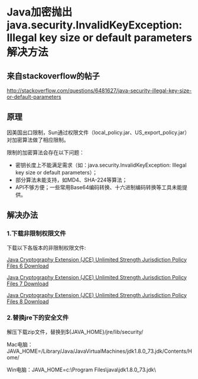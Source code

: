 # Java加密抛出java.security.InvalidKeyException: Illegal key size or default parameters解决方法

## 来自stackoverflow的帖子
http://stackoverflow.com/questions/6481627/java-security-illegal-key-size-or-default-parameters

## 原理

因美国出口限制，Sun通过权限文件（local_policy.jar、US_export_policy.jar）对加密算法做了相应限制。

限制的加密算法会存在以下问题：
- 密钥长度上不能满足需求（如：java.security.InvalidKeyException: Illegal key size or default parameters）；
- 部分算法未能支持，如MD4、SHA-224等算法；
- API不够方便；一些常用Base64编码转换、十六进制编码转换等工具未能提供。

## 解决办法

### 1.下载非限制权限文件

下载以下各版本的非限制权限文件:

[Java Cryptography Extension (JCE) Unlimited Strength Jurisdiction Policy Files 6 Download](http://www.oracle.com/technetwork/java/javase/downloads/jce-6-download-429243.html)

[Java Cryptography Extension (JCE) Unlimited Strength Jurisdiction Policy Files 7 Download](http://www.oracle.com/technetwork/java/javase/downloads/jce-7-download-432124.html)

[Java Cryptography Extension (JCE) Unlimited Strength Jurisdiction Policy Files 8 Download](http://www.oracle.com/technetwork/java/javase/downloads/jce8-download-2133166.html)

### 2.替换jre下的安全文件

解压下载zip文件，替换到${JAVA_HOME}/jre/lib/security/
    
  Mac电脑：JAVA_HOME=/Library/Java/JavaVirtualMachines/jdk1.8.0_73.jdk/Contents/Home/
    
  Win电脑：JAVA_HOME=c:\Program Files\java\jdk1.8.0_73.jdk\
